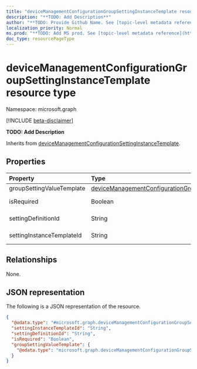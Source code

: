 ```yaml
---
title: "deviceManagementConfigurationGroupSettingInstanceTemplate resource type"
description: "**TODO: Add Description**"
author: "**TODO: Provide Github Name. See [topic-level metadata reference](https://msgo.azurewebsites.net/add/document/guidelines/metadata.html#topic-level-metadata)**"
localization_priority: Normal
ms.prod: "**TODO: Add MS prod. See [topic-level metadata reference](https://msgo.azurewebsites.net/add/document/guidelines/metadata.html#topic-level-metadata)**"
doc_type: resourcePageType
---
```


# deviceManagementConfigurationGroupSettingInstanceTemplate resource type

Namespace: microsoft.graph

[!INCLUDE [beta-disclaimer](../../includes/beta-disclaimer.md)]

**TODO: Add Description**


Inherits from [deviceManagementConfigurationSettingInstanceTemplate](../resources/devicemanagementconfigurationsettinginstancetemplate.md).

## Properties
|Property|Type|Description|
|:---|:---|:---|
|groupSettingValueTemplate|[deviceManagementConfigurationGroupSettingValueTemplate](../resources/intune-devicemanagementconfigurationgroupsettingvaluetemplate.md)|**TODO: Add Description**|
|isRequired|Boolean|**TODO: Add Description** Inherited from [deviceManagementConfigurationSettingInstanceTemplate](../resources/intune-devicemanagementconfigurationsettinginstancetemplate.md)|
|settingDefinitionId|String|**TODO: Add Description** Inherited from [deviceManagementConfigurationSettingInstanceTemplate](../resources/intune-devicemanagementconfigurationsettinginstancetemplate.md)|
|settingInstanceTemplateId|String|**TODO: Add Description** Inherited from [deviceManagementConfigurationSettingInstanceTemplate](../resources/intune-devicemanagementconfigurationsettinginstancetemplate.md)|

## Relationships
None.

## JSON representation
The following is a JSON representation of the resource.
<!-- {
  "blockType": "resource",
  "@odata.type": "microsoft.graph.deviceManagementConfigurationGroupSettingInstanceTemplate"
}
-->
``` json
{
  "@odata.type": "#microsoft.graph.deviceManagementConfigurationGroupSettingInstanceTemplate",
  "settingInstanceTemplateId": "String",
  "settingDefinitionId": "String",
  "isRequired": "Boolean",
  "groupSettingValueTemplate": {
    "@odata.type": "microsoft.graph.deviceManagementConfigurationGroupSettingValueTemplate"
  }
}
```

